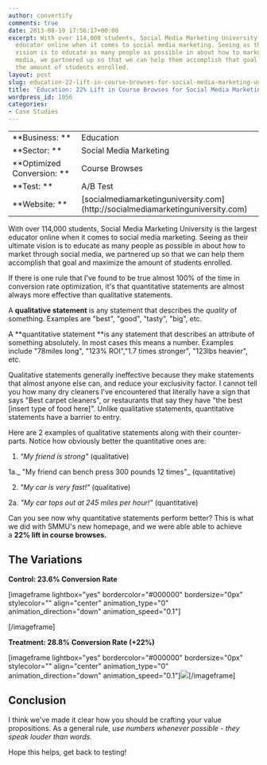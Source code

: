 ```yaml
---
author: convertify
comments: true
date: 2013-08-19 17:56:17+00:00
excerpt: With over 114,000 students, Social Media Marketing University is the largest
  educator online when it comes to social media marketing. Seeing as their ultimate
  vision is to educate as many people as possible in about how to market through social
  media, we partnered up so that we can help them accomplish that goal and maximize
  the amount of students enrolled.
layout: post
slug: education-22-lift-in-course-browses-for-social-media-marketing-university
title: 'Education: 22% Lift in Course Browses for Social Media Marketing University'
wordpress_id: 1056
categories:
- Case Studies
---
```



<table >
<tbody >
<tr >

<td >**Business: **
</td>

<td >Education
</td>
</tr>
<tr >

<td >**Sector: **
</td>

<td >Social Media Marketing
</td>
</tr>
<tr >

<td >**Optimized Conversion: **
</td>

<td >Course Browses
</td>
</tr>
<tr >

<td >**Test: **
</td>

<td >A/B Test
</td>
</tr>
<tr >

<td >**Website: **
</td>

<td >[socialmediamarketinguniversity.com](http://socialmediamarketinguniversity.com)
</td>
</tr>
</tbody>
</table>


With over 114,000 students, Social Media Marketing University is the largest educator online when it comes to social media marketing. Seeing as their ultimate vision is to educate as many people as possible in about how to market through social media, we partnered up so that we can help them accomplish that goal and maximize the amount of students enrolled.

If there is one rule that I've found to be true almost 100% of the time in conversion rate optimization, it's that quantitative statements are almost always more effective than qualitative statements.

A **qualitative statement** is any statement that describes the _quality_ of something. Examples are "best", "good", "tasty", "big", etc.

A **quantitative statement **is any statement that describes an attribute of something absolutely. In most cases this means a number. Examples include "78miles long", "123% ROI","1.7 times stronger", "123lbs heavier", etc.

Qualitative statements generally ineffective because they make statements that almost anyone else can, and reduce your exclusivity factor. I cannot tell you how many dry cleaners I've encountered that literally have a sign that says "Best carpet cleaners", or restaurants that say they have "the best [insert type of food here]". Unlike qualitative statements, quantitative statements have a barrier to entry.

Here are 2 examples of qualitative statements along with their counter-parts. Notice how obviously better the quantitative ones are:

1. _"My friend is strong"_ (qualitative)

1a._ "My friend can bench press 300 pounds 12 times"_ (quantitative)

2. _"My car is very fast!"_ (qualitative)

2a. _"My car tops out at 245 miles per hour!"_ (quantitative)

Can you see now why quantitative statements perform better? This is what we did with SMMU's new homepage, and we were able able to achieve a **22% lift in course browses.**


## The Variations


**Control: 23.6% Conversion Rate**

[imageframe lightbox="yes" bordercolor="#000000" bordersize="0px" stylecolor="" align="center" animation_type="0" animation_direction="down" animation_speed="0.1"]

[/imageframe]

**Treatment: 28.8% Conversion Rate (+22%)**

[imageframe lightbox="yes" bordercolor="#000000" bordersize="0px" stylecolor="" align="center" animation_type="0" animation_direction="down" animation_speed="0.1"]![](http://convertify.io/wp-content/uploads/2013/09/Control-300x238.png)[/imageframe]


## Conclusion


I think we've made it clear how you should be crafting your value propositions. As a general rule, _use numbers whenever possible - they speak louder than words._

Hope this helps, get back to testing!
